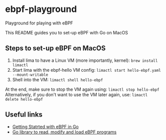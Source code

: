 # ebpf-playground
Playground for playing with eBPF

This README guides you to set-up eBPF with Go on MacOS

## Steps to set-up eBPF on MacOS

1. Install lima to have a Linux VM (more importantly, kernel): `brew install limactl`
2. Start lima with the ebpf-hello VM config: `limactl start hello-ebpf.yaml --mount-writable` 
3. Shell into the VM: `limactl shell hello-ebpf` 


At the end, make sure to stop the VM again using: `limactl stop hello-ebpf` 
Alternatively, if you don't want to use the VM later again, use: `limactl delete hello-ebpf` 

## Useful links
- [Getting Statrted with eBPF in Go](https://ebpf-go.dev/guides/getting-started/)
- [Go library to read, modify and load eBPF programs](https://github.com/cilium/ebpf)

